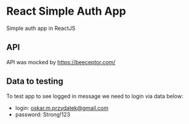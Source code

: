 # React Simple Auth App

Simple auth app in ReactJS

## API

API was mocked by https://beeceptor.com/

## Data to testing

To test app to see logged in message we need to login via data below:

- login: oskar.m.przydatek@gmail.com
- password: Strong!123
